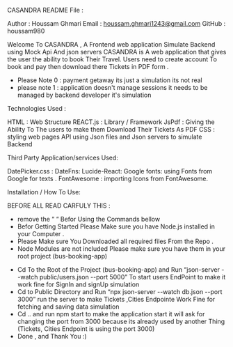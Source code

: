 CASANDRA README File :

Author : Houssam Ghmari
Email  : houssam.ghmari1243@gmail.com
GitHub : houssam980

Welcome To CASANDRA , A Frontend web application Simulate Backend using Mock Api And json servers 
CASANDRA is A web application that gives the user the ability to book Their Travel.
Users need to create account To book and pay then download there Tickets in PDF form .

* Please Note 0 : payment getaway its just a simulation its not real
* please note 1 : application doesn't manage sessions it needs to be managed by backend developer it's simulation


Technologies Used :

HTML : Web Structure
REACT.js :  Library / Framework
JsPdf : Giving the Ability To The users to make them Download Their Tickets As PDF
CSS : styling web pages
API using Json files and Json servers to simulate Backend

Third Party Application/services  Used:

DatePicker.css : 
DateFns:
Lucide-React:
Google fonts: using Fonts from Google for texts .
FontAwesome : importing Icons from FontAwesome.


Installation / How To Use:

BEFORE ALL READ CARFULY THIS :

* remove the “ “ Befor Using the Commands bellow 
* Befor Getting Started Please Make sure you have Node.js installed in your Computer .
* Please Make sure You Downloaded all required files From the Repo .
* Node Modules are not included Please make sure you have them in your root project (bus-booking-app)


-	Cd To the Root of the Project (bus-booking-app) and Run “json-server --watch public/users.json --port 5000” To start users EndPoint to make it work fine for SignIn and signUp simulation
-	Cd to Public Directory and Run “npx json-server --watch db.json --port 3000” run the server to make Tickets ,Cities Endpointe Work Fine for fetching and saving data simulation
-	Cd .. and run npm start to make the application start it will ask for changing the port from 3000 because its already used by another Thing (Tickets, Cities Endpoint is using the port 3000)
-	Done , and Thank You :) 

